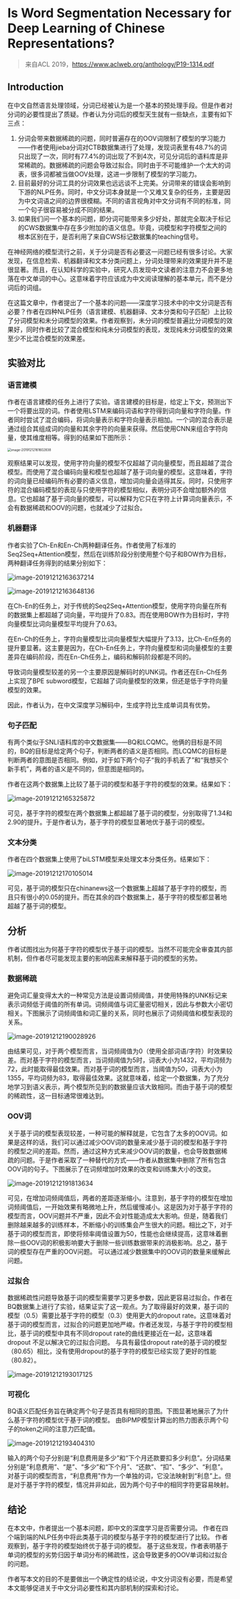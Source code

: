 # Is Word Segmentation Necessary for Deep Learning of Chinese Representations?

>   来自ACL 2019，https://www.aclweb.org/anthology/P19-1314.pdf

## Introduction

在中文自然语言处理领域，分词已经被认为是一个基本的预处理手段。但是作者对分词的必要性提出了质疑。作者认为分词后的模型天生就有一些缺点，主要有如下三点：

1.  分词会带来数据稀疏的问题，同时普遍存在的OOV词限制了模型的学习能力——作者使用jieba分词对CTB数据集进行了处理，发现词表里有48.7%的词只出现了一次，同时有77.4%的词出现了不到4次，可见分词后的语料库是非常稀疏的。数据稀疏的问题会导致过拟合。同时由于不可能维护一个太大的词表，很多词都被当做OOV处理，这进一步限制了模型的学习能力。
2.  目前最好的分词工具的分词效果也远远谈不上完美。分词带来的错误会影响到下游的NLP任务。同时，中文分词本身就是一个又难又复杂的任务，主要是因为中文词语之间的边界很模糊。不同的语言视角对中文分词有不同的标准，同一个句子很容易被分成不同的结果。
3.  如果我们问一个基本的问题，即分词可能带来多少好处，那就完全取决于标记的CWS数据集中存在多少附加的语义信息。毕竟，词模型和字符模型之间的根本区别在于，是否利用了来自CWS标记数据集的teaching信号。

在神经网络的模型流行之前，关于分词是否有必要这一问题已经有很多讨论。大家发现，在信息检索、机器翻译和文本分类问题上，分词处理带来的效果提升并不是很显著。而且，在认知科学的实验中，研究人员发现中文读者的注意力不会更多地落在中文单词的中心。这意味着字符应该成为中文阅读理解的基本单元，而不是分词后的词组。

在这篇文章中，作者提出了一个基本的问题——深度学习技术中的中文分词是否有必要？作者在四种NLP任务（语言建模、机器翻译、文本分类和句子匹配）上比较了分词模型和未分词模型的效果。作者观察到，未分词的模型普遍比分词模型的效果好，同时作者比较了混合模型和纯未分词模型的表现，发现纯未分词模型的效果至少不比混合模型的效果差。

## 实验对比

### 语言建模

作者在语言建模的任务上进行了实验。语言建模的目标是，给定上下文，预测出下一个将要出现的词。作者使用LSTM来编码词语和字符得到词向量和字符向量。作者同时尝试了混合编码，将词向量表示和字符向量表示相加。一个词的混合表示是通过组合其组成词的向量和其余字符的向量来获得。然后使用CNN来组合字符向量，使其维度相等。得到的结果如下图所示：

<img src="https://note.youdao.com/yws/api/personal/file/WEBacb3aeb5c15b8d1735da5aba78f4137b?method=download&shareKey=951a70933ab31ea4b8d90ce42f9e1fe1" alt="image-20191212161602838" style="zoom:50%;" />

观察结果可以发现，使用字符向量的模型不仅超越了词向量模型，而且超越了混合模型。而使用了混合编码向量和模型也超越了基于词向量的模型。这意味着，字符的词向量已经编码所有必要的语义信息，增加词向量会适得其反。同时，只使用字符的混合编码模型的表现与只使用字符的模型相似，表明分词不会增加额外的信息。它也超越了基于词向量的模型，可以解释为它只在字符上计算词向量表示，不会有数据稀疏和OOV的问题，也就减少了过拟合。

### 机器翻译

作者实验了Ch-En和En-Ch两种翻译任务。作者使用了标准的Seq2Seq+Attention模型，然后在训练阶段分别使用整个句子和BOW作为目标，两种翻译任务得到的结果分别如下：

![image-20191212163637214](https://note.youdao.com/yws/api/personal/file/WEB4bcf0eb5771cb61e763aa5d928678fd4?method=download&shareKey=3d445eea2d838db814bb8aff99e2c65a)

![image-20191212163648136](https://note.youdao.com/yws/api/personal/file/WEBa4d8cb6aef9f7c979174ed58af6316b1?method=download&shareKey=a9394609396149aad08dc836ee5d6d39)

在Ch-En的任务上，对于传统的Seq2Seq+Attention模型，使用字符向量在所有的数据集上都超越了词向量，平均提升了0.83。而在使用BOW作为目标时，字符向量模型比词向量模型平均提升了0.63。

在En-Ch的任务上，字符向量模型比词向量模型大幅提升了3.13，比Ch-En任务的提升要显著。这主要是因为，在Ch-En任务上，字符向量模型和词向量模型的主要差异在编码阶段，而在En-Ch任务上，编码和解码阶段都是不同的。

导致词向量模型较差的另一个主要原因是解码时的UNK词。作者还在En-Ch任务上实现了BPE subword模型，它超越了词向量模型的效果，但还是低于字符向量模型的效果。

因此，作者认为，在中文深度学习解码中，生成字符比生成单词具有优势。

### 句子匹配

有两个类似于SNLI语料库的中文数据集——BQ和LCQMC。他俩的目标是不同的，BQ的目标是给定两个句子，判断两者的语义是否相同。而LCQMC的目标是判断两者的意图是否相同。例如，对于如下两个句子“我的手机丢了”和“我想买个新手机”，两者的语义是不同的，但意图是相同的。

作者在这两个数据集上比较了基于词的模型和基于字符的模型的效果。结果如下：

![image-20191212165325872](https://note.youdao.com/yws/api/personal/file/WEBd5809e41d2b05a4460c9147a2a54f1b2?method=download&shareKey=2a2d8f543594d55a30048b4945eab080)

可见，基于字符的模型在两个数据集上都超越了基于词的模型，分别取得了1.34和2.90的提升。于是作者认为，基于字符的模型显著地优于基于词的模型。

### 文本分类

作者在四个数据集上使用了biLSTM模型来处理文本分类任务。结果如下：

![image-20191212170105014](https://note.youdao.com/yws/api/personal/file/WEBb7b8237d689a0746d261d0f9140728b9?method=download&shareKey=b75ae24a1525a1040a3e2f90ad95804f)

可见，基于词的模型只在chinanews这一个数据集上超越了基于字符的模型，而且只有很小的0.05的提升。而在其余的四个数据集上，基于字符的模型都显著地超越了基于词的模型。

## 分析

作者试图找出为何基于字符的模型优于基于词的模型。当然不可能完全审查其内部机制，但作者尽可能发现主要的影响因素来解释基于词的模型的劣势。

### 数据稀疏

避免词汇量变得太大的一种常见方法是设置词频阈值，并使用特殊的UNK标记来表示词频低于阈值的所有单词。词频阈值与词汇量密切相关，因此与参数大小密切相关。下图展示了词频阈值和词汇量的关系，同时也展示了词频阈值和模型表现的关系。

![image-20191212190028926](https://note.youdao.com/yws/api/personal/file/WEB3eb0dd27226e81abb09921555ac80829?method=download&shareKey=0198dd915b3fb6c4f8ce9d6b996bf9ce)

由结果可见，对于两个模型而言，当词频阈值为0（使用全部词语/字符）时效果较差。而对基于字符的模型而言，当词频阈值为5时，词表大小为1432，平均词频为72，此时能取得最佳效果。而对基于词的模型而言，当阈值为50，词表大小为1355，平均词频为83，取得最佳效果。这就意味着，给定一个数据集，为了充分地学习到语义表示，两个模型所见到的数据量应该大致相同。而由于基于词的模型的稀疏性，这一目标通常很难达到。

### OOV词

关于基于词的模型表现较差，一种可能的解释就是，它包含了太多的OOV词。如果是这样的话，我们可以通过减少OOV词的数量来减少基于词的模型和基于字符的模型之间的差距。然而，通过这种方式来减少OOV词的数量，也会导致数据稀疏的问题。于是作者采取了一种替代的方式——作者从数据集中删除了所有包含OOV词的句子。下图展示了在词频增加时效果的改变和训练集大小的改变。

![image-20191212191813634](https://note.youdao.com/yws/api/personal/file/WEB92ebcf11e5b43c9401045f628cc2bf3e?method=download&shareKey=f3baf92ca9a11584f07a532c2512b5b9)

可见，在增加词频阈值后，两者的差距逐渐缩小。注意到，基于字符的模型在增加词频阈值后，一开始效果有略微地上升，然后缓慢减小。这是因为对于基于字符的模型而言，OOV问题并不严重，因此不会对性能造成太大影响。但是，随着我们删除越来越多的训练样本，不断缩小的训练集会产生很大的问题。相比之下，对于基于词的模型而言，即使将频率阈值设置为50，性能也会继续提高，这意味着删除一些OOV词的积极影响要大于删除一些训练数据带来的消极影响。总之，基于词的模型存在严重的OOV问题。 可以通过减少数据集中的OOV词的数量来缓解此问题。

### 过拟合

数据稀疏性问题导致基于词的模型需要学习更多参数，因此更容易过拟合。作者在BQ数据集上进行了实验，结果证实了这一观点。为了取得最好的效果，基于词的模型（0.5）需要比基于字符的模型（0.3）使用更大的dropout rate。这意味着对基于词的模型而言，过拟合的问题更加地严峻。作者还发现，与基于字符的模型相比，基于词的模型中具有不同dropout rate的曲线更接近在一起，这意味着dropout 不足以解决它的过拟合问题。 与具有最佳dropout rate的基于词的模型（80.65）相比，没有使用dropout的基于字符的模型已经实现了更好的性能（80.82）。

![image-20191212193017125](https://note.youdao.com/yws/api/personal/file/WEBb922b1f916ea155741191afd7e611db9?method=download&shareKey=1e01cbdf0d186fca2c5a1df2bb1b288b)

### 可视化

BQ语义匹配任务旨在确定两个句子是否具有相同的意图。下图显著地展示了为什么基于字符的模型优于基于词的模型。 由BiPMP模型计算出的热力图表示两个句子的token之间的注意力匹配值。

![image-20191212193404310](https://note.youdao.com/yws/api/personal/file/WEB607ce17618f00dd1cc80feabcca5db7e?method=download&shareKey=734d27b2e17c827c7b81def43f29d2c8)

输入的两个句子分别是“利息费用是多少”和“下个月还款要扣多少利息”。分词结果分别是“利息费用”、“是”、“多少”和“下个月”、“还款”、“扣”、“多少”、“利息”。对基于词的模型而言，“利息费用”作为一个单独的词，它没法映射到“利息”上。但是对于基于字符的模型，情况并非如此，因为两个句子中的相同字符更容易映射。

## 结论

在本文中，作者提出一个基本问题，即中文的深度学习是否需要分词。 作者在四个端到端的NLP任务中将此类基于词的模型与基于字符的模型进行了比较。 作者观察到，基于字符的模型始终优于基于词的模型。 基于这些发现，作者表明基于单词的模型的劣势归因于单词分布的稀疏性，这会导致更多的OOV单词和过拟合的问题。

作者写本文的目的不是要做出一个确定性的结论说，中文分词没有必要，而是希望本文能够促进关于中文分词必要性和其内部机制的探索和讨论。
